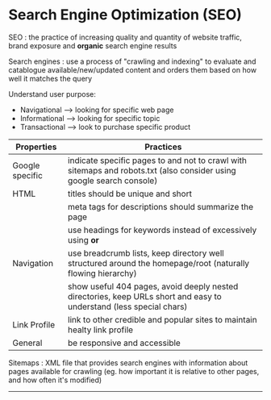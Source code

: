 # Search Engine Optimization (SEO)
SEO 
: the practice of increasing quality and quantity of website traffic, brand exposure and __organic__ search engine results 

Search engines
: use a process of "crawling and indexing" to evaluate and catablogue available/new/updated content and orders them based on how well it matches the query 

Understand user purpose:
 * Navigational --> looking for specific web page
 * Informational --> looking for specific topic
 * Transactional --> look to purchase specific product 

|Properties| Practices| 
|---|-----|
|Google specific| indicate specific pages to and not to crawl with sitemaps and robots.txt (also consider using google search console) |
HTML| titles should be unique and short| 
|| meta tags for descriptions should summarize the page |
|| use headings for keywords instead of excessively using <strong> or <em> |
| Navigation| use breadcrumb lists, keep directory well structured around the homepage/root (naturally flowing hierarchy)|
|| show useful 404 pages, avoid deeply nested directories, keep URLs short and easy to understand (less special chars)|
Link Profile| link to other credible and popular sites to maintain healty link profile| 
General| be responsive and accessible

Sitemaps
: XML file that provides search engines with information about pages available for crawling (eg. how important it is relative to other pages, and how often it's modified)

***



